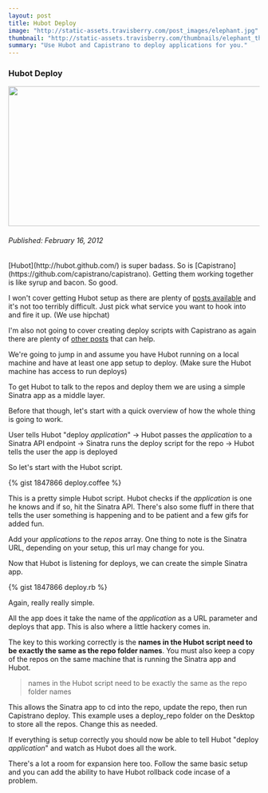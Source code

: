 ```yaml
--- 
layout: post
title: Hubot Deploy
image: "http://static-assets.travisberry.com/post_images/elephant.jpg"
thumbnail: "http://static-assets.travisberry.com/thumbnails/elephant_thumb.jpg"
summary: "Use Hubot and Capistrano to deploy applications for you."
---
```

<article class="post clearfix">
  <h3>Hubot Deploy</h3>
  <a href="#" class="postImageLink"><img src="http://static-assets.travisberry.com/post_images/elephant.jpg" alt="" class="thumbnail alignleft" width=640 height=280 /></a>
  <h6>Published: February 16, 2012</h6>
[Hubot](http://hubot.github.com/) is super badass. So is [Capistrano](https://github.com/capistrano/capistrano). Getting them working together is like syrup and bacon. So good.

I won't cover getting Hubot setup as there are plenty of [posts available](http://joeloughton.com/blog/uncategorized/installing-hubot-on-mac-os-x-10-7/) and it's not too terribly difficult. Just pick what service you want to hook into and fire it up. (We use hipchat)

I'm also not going to cover creating deploy scripts with Capistrano as again there are plenty of [other posts](https://github.com/capistrano/capistrano/wiki/2.x-Getting-Started) that can help.

We're going to jump in and assume you have Hubot running on a local machine and have at least one app setup to deploy. (Make sure the Hubot machine has access to run deploys)

To get Hubot to talk to the repos and deploy them we are using a simple Sinatra app as a middle layer.

Before that though, let's start with a quick overview of how the whole thing is going to work.

User tells Hubot "deploy _application_" -> Hubot passes the _application_ to a Sinatra API endpoint -> Sinatra runs the deploy script for the repo -> Hubot tells the user the app is deployed

So let's start with the Hubot script.

<div class="gistFallback">
{% gist 1847866 deploy.coffee %}
</div>

This is a pretty simple Hubot script. Hubot checks if the _application_ is one he knows and if so, hit the Sinatra API. There's also some fluff in there that tells the user something is happening and to be patient and a few gifs for added fun.

Add your _applications_ to the _repos_ array. One thing to note is the Sinatra URL, depending on your setup, this url may change for you.

Now that Hubot is listening for deploys, we can create the simple Sinatra app. 

<div class="gistFallback">
{% gist 1847866 deploy.rb %}
</div>

Again, really really simple. 

All the app does it take the name of the _application_ as a URL parameter and deploys that app. This is also where a little hackery comes in.

The key to this working correctly is the **names in the Hubot script need to be exactly the same as the repo folder names**. You must also keep a copy of the repos on the same machine that is running the Sinatra app and Hubot.

<blockquote>
names in the Hubot script need to be exactly the same as the repo folder names
</blockquote>

This allows the Sinatra app to cd into the repo, update the repo, then run Capistrano deploy. This example uses a deploy_repo folder on the Desktop to store all the repos. Change this as needed.

If everything is setup correctly you should now be able to tell Hubot "deploy _application_" and watch as Hubot does all the work.

There's a lot a room for expansion here too. Follow the same basic setup and you can add the ability to have Hubot rollback code incase of a problem.

</article>
